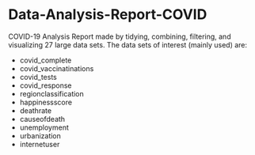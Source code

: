 # Data-Analysis-Report-COVID
COVID-19 Analysis Report made by tidying, combining, filtering, and visualizing 27 large data sets. The data sets of interest (mainly used) are:

- covid_complete
- covid_vaccinatinations
- covid_tests
- covid_response
- regionclassification
- happinessscore
- deathrate
- causeofdeath
- unemployment
- urbanization
- internetuser
